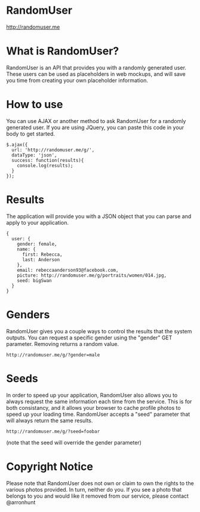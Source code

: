 RandomUser
==========

http://randomuser.me

# What is RandomUser?
RandomUser is an API that provides you with a randomly generated user. These users can be used as placeholders in web mockups, and will save you time from creating your own placeholder information.

# How to use
You can use AJAX or another method to ask RandomUser for a randomly generated user. If you are using JQuery, you can paste this code in your body to get started.

    $.ajax({
      url: 'http://randomuser.me/g/',
      dataType: 'json',
      success: function(results){
        console.log(results);
      }
    });
    
# Results
The application will provide you with a JSON object that you can parse and apply to your application.

    {
      user: {
        gender: female,
        name: {
          first: Rebecca,
          last: Anderson
        },
        email: rebeccaanderson93@facebook.com,
        picture: http://randomuser.me/g/portraits/women/014.jpg,
        seed: bigSwan
      }
    }
    
# Genders
RandomUser gives you a couple ways to control the results that the system outputs. You can request a specific gender using the "gender" GET parameter. Removing returns a random value.

    http://randomuser.me/g/?gender=male
    
# Seeds
In order to speed up your application, RandomUser also allows you to always request the same information each time from the service. This is for both consistancy, and it allows your browser to cache profile photos to speed up your loading time. RandomUser accepts a "seed" parameter that will always return the same results.

    http://randomuser.me/g/?seed=foobar
(note that the seed will override the gender parameter)

# Copyright Notice

Please note that RandomUser does not own or claim to own the rights to the various photos provided. In turn, neither do you. If you see a photo that belongs to you and would like it removed from our service, please contact @arronhunt
